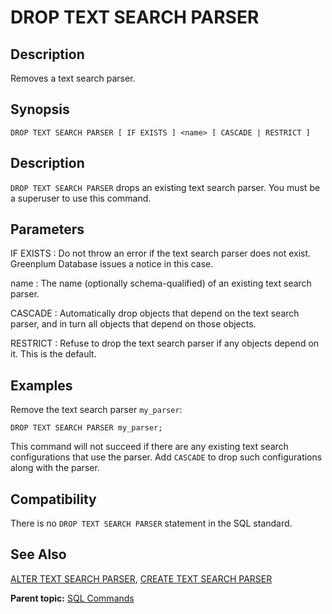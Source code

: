 # DROP TEXT SEARCH PARSER

## Description

Removes a text search parser.

## Synopsis

``` {#sql_command_synopsis}
DROP TEXT SEARCH PARSER [ IF EXISTS ] <name> [ CASCADE | RESTRICT ]
```

## Description

`DROP TEXT SEARCH PARSER` drops an existing text search parser. You must be a superuser to use this command.

## Parameters

IF EXISTS
:   Do not throw an error if the text search parser does not exist. Greenplum Database issues a notice in this case.

name
:   The name \(optionally schema-qualified\) of an existing text search parser.

CASCADE
:   Automatically drop objects that depend on the text search parser, and in turn all objects that depend on those objects.

RESTRICT
:   Refuse to drop the text search parser if any objects depend on it. This is the default.

## Examples

Remove the text search parser `my_parser`:

```
DROP TEXT SEARCH PARSER my_parser;
```

This command will not succeed if there are any existing text search configurations that use the parser. Add `CASCADE` to drop such configurations along with the parser.

## Compatibility

There is no `DROP TEXT SEARCH PARSER` statement in the SQL standard.

## See Also

[ALTER TEXT SEARCH PARSER](ALTER_TEXT_SEARCH_PARSER.html), [CREATE TEXT SEARCH PARSER](CREATE_TEXT_SEARCH_PARSER.html)

**Parent topic:** [SQL Commands](../sql_commands/sql_ref.html)

